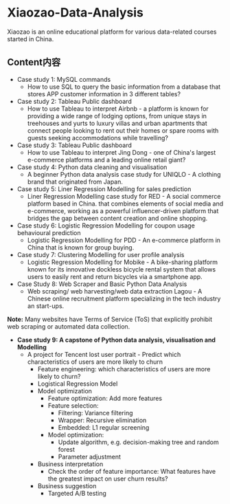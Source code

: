 # Xiaozao-Data-Analysis
Xiaozao is an online educational platform for various data-related courses started in China. 
## Content内容
- Case study 1: MySQL commands
    - How to use SQL to query the basic information from a database that stores APP customer information in 3 different tables?
- Case study 2: Tableau Public dashboard
    - How to use Tableau to interpret Airbnb - a platform is known for providing a wide range of lodging options, from unique stays in treehouses and yurts to luxury villas and urban apartments that connect people looking to rent out their homes or spare rooms with guests seeking accommodations while travelling?
- Case study 3: Tableau Public dashboard
    - How to use Tableau to interpret Jing Dong - one of China's largest e-commerce platforms and a leading online retail giant?
- Case study 4: Python data cleaning and visualisation
    - A beginner Python data analysis case study for UNIQLO - A clothing brand that originated from Japan.
- Case study 5: Liner Regression Modelling for sales prediction
    - Liner Regression Modelling case study for RED - A social commerce platform based in China. that combines elements of social media and e-commerce, working as a powerful influencer-driven platform that bridges the gap between content creation and online shopping.
- Case study 6: Logistic Regression Modelling for coupon usage behavioural prediction
    - Logistic Regression Modelling for PDD - An e-commerce platform in China that is known for group buying.
- Case study 7: Clustering Modelling for user profile analysis
    - Logistic Regression Modelling for Mobike - A bike-sharing platform known for its innovative dockless bicycle rental system that allows users to easily rent and return bicycles via a smartphone app.
- Case Study 8: Web Scraper and Basic Python Data Analysis
    - Web scraping/ web harvesting/web data extraction Lagou - A Chinese online recruitment platform specializing in the tech industry an start-ups.

**Note:** Many websites have Terms of Service (ToS) that explicitly prohibit web scraping or automated data collection. 

- **Case study 9: A capstone of Python data analysis, visualisation and Modelling**
    - A project for Tencent lost user portrait - Predict which characteristics of users are more likely to churn
        - Feature engineering: which characteristics of users are more likely to churn?
        - Logistical Regression Model
        - Model optimization
            - Feature optimization: Add more features
            - Feature selection:
                - Filtering: Variance filtering
                - Wrapper: Recursive elimination
                - Embedded: L1 regular screening
            - Model optimization:
                - Update algorithm, e.g. decision-making tree and random forest
                - Parameter adjustment
        - Business interpretation
            - Check the order of feature importance: What features have the greatest impact on user churn results?
        - Business suggestion
            - Targeted A/B testing
